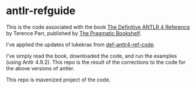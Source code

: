 # antlr-refguide

This is the code associated with the book [The Definitive ANTLR 4 Reference](https://pragprog.com/book/tpantlr2/the-definitive-antlr-4-reference) by Terence Parr, published by [The Pragmatic Bookshelf](https://pragprog.com).

I've applied the updates of lukekras from [def-antlr4-ref-code](https://github.com/lukekras/def-antlr4-ref-code).

I've simply read the book, downloaded the code, and run the examples (using Antlr 4.9.2). This repo is the result of the corrections to the code for the above versions of antler.

This repo is mavenized project of the code.